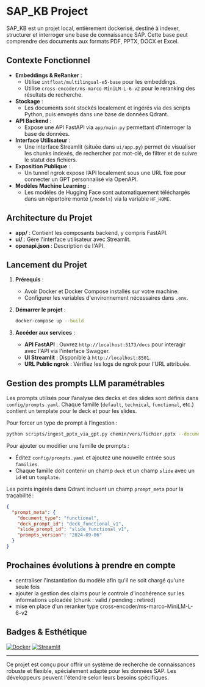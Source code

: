# SAP_KB Project

SAP_KB est un projet local, entièrement dockerisé, destiné à indexer, structurer et interroger une base de connaissance SAP. Cette base peut comprendre des documents aux formats PDF, PPTX, DOCX et Excel.

## Contexte Fonctionnel

- **Embeddings & ReRanker** :
  - Utilise `intfloat/multilingual-e5-base` pour les embeddings.
  - Utilise `cross-encoder/ms-marco-MiniLM-L-6-v2` pour le reranking des résultats de recherche.
- **Stockage** :
  - Les documents sont stockés localement et ingérés via des scripts Python, puis envoyés dans une base de données Qdrant.
- **API Backend** :
  - Expose une API FastAPI via `app/main.py` permettant d’interroger la base de données.
- **Interface Utilisateur** :
  - Une interface Streamlit (située dans `ui/app.py`) permet de visualiser les chunks indexés, de rechercher par mot-clé, de filtrer et de suivre le statut des fichiers.
- **Exposition Publique** :
  - Un tunnel ngrok expose l’API localement sous une URL fixe pour connecter un GPT personnalisé via OpenAPI.
- **Modèles Machine Learning** :
  - Les modèles de Hugging Face sont automatiquement téléchargés dans un répertoire monté (`/models`) via la variable `HF_HOME`.

## Architecture du Projet

- **app/** : Contient les composants backend, y compris FastAPI.
- **ui/** : Gère l'interface utilisateur avec Streamlit.
- **openapi.json** : Description de l'API.

## Lancement du Projet

1. **Prérequis** :
   - Avoir Docker et Docker Compose installés sur votre machine.
   - Configurer les variables d'environnement nécessaires dans `.env`.

2. **Démarrer le projet** :
   ```bash
   docker-compose up --build
   ```

3. **Accéder aux services** :
   - **API FastAPI** : Ouvrez `http://localhost:5173/docs` pour interagir avec l'API via l'interface Swagger.
   - **UI Streamlit** : Disponible à `http://localhost:8501`.
   - **URL Public ngrok** : Vérifiez les logs de ngrok pour l'URL attribuée.



## Gestion des prompts LLM paramétrables

Les prompts utilisés pour l’analyse des decks et des slides sont définis dans `config/prompts.yaml`.
Chaque famille (`default`, `technical`, `functional`, etc.) contient un template pour le deck et pour les slides.

Pour forcer un type de prompt à l’ingestion :
```bash
python scripts/ingest_pptx_via_gpt.py chemin/vers/fichier.pptx --document-type functional
```

Pour ajouter ou modifier une famille de prompts :
- Éditez `config/prompts.yaml` et ajoutez une nouvelle entrée sous `families`.
- Chaque famille doit contenir un champ `deck` et un champ `slide` avec un `id` et un `template`.

Les points ingérés dans Qdrant incluent un champ `prompt_meta` pour la traçabilité :
```json
{
  "prompt_meta": {
    "document_type": "functional",
    "deck_prompt_id": "deck_functional_v1",
    "slide_prompt_id": "slide_functional_v1",
    "prompts_version": "2024-09-06"
  }
}
```

## Prochaines évolutions à prendre en compte
 - centraliser l'instantiation du modèle afin qu'il ne soit chargé qu'une seule fois
 - ajouter la gestion des claims pour le controle d'incohérence sur les informations uploadée (chunk : valid / pending : retired)
 - mise en place d'un reranker type cross-encoder/ms-marco-MiniLM-L-6-v2

## Badges & Esthétique

[![Docker](https://img.shields.io/badge/Docker-Ready-blue)](https://www.docker.com/)
[![Streamlit](https://img.shields.io/badge/Streamlit-UI-red)](https://www.streamlit.io/)

---

Ce projet est conçu pour offrir un système de recherche de connaissances robuste et flexible, spécialement adapté pour les données SAP. Les développeurs peuvent l'étendre selon leurs besoins spécifiques.